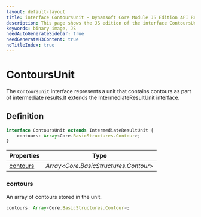 ```yaml
---
layout: default-layout
title: interface ContoursUnit - Dynamsoft Core Module JS Edition API Reference
description: This page shows the JS edition of the interface ContoursUnit in Dynamsoft Core Module.
keywords: binary image, JS
needAutoGenerateSidebar: true
needGenerateH3Content: true
noTitleIndex: true
---
```


# ContoursUnit

The `ContoursUnit` interface represents a unit that contains contours as part of intermediate results.It extends the IntermediateResultUnit interface.

## Definition

```typescript
interface ContoursUnit extends IntermediateResultUnit {
    contours: Array<Core.BasicStructures.Contour>;
}
```

| Properties               | Type |
|----------------------|-------------|
| [contours](#contours) | *Array\<Core.BasicStructures.Contour>* |

### contours

An array of contours stored in the unit.

```typescript
contours: Array<Core.BasicStructures.Contour>;
```
